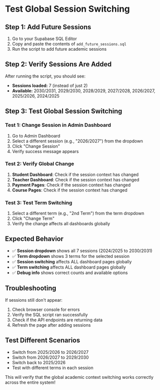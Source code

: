 # Test Global Session Switching

## Step 1: Add Future Sessions
1. Go to your Supabase SQL Editor
2. Copy and paste the contents of `add_future_sessions.sql`
3. Run the script to add future academic sessions

## Step 2: Verify Sessions Are Added
After running the script, you should see:
- **Sessions loaded:** 7 (instead of just 2)
- **Available:** 2030/2031, 2029/2030, 2028/2029, 2027/2028, 2026/2027, 2025/2026, 2024/2025

## Step 3: Test Global Session Switching

### Test 1: Change Session in Admin Dashboard
1. Go to Admin Dashboard
2. Select a different session (e.g., "2026/2027") from the dropdown
3. Click "Change Session"
4. Verify success message appears

### Test 2: Verify Global Change
1. **Student Dashboard**: Check if the session context has changed
2. **Teacher Dashboard**: Check if the session context has changed  
3. **Payment Pages**: Check if the session context has changed
4. **Course Pages**: Check if the session context has changed

### Test 3: Test Term Switching
1. Select a different term (e.g., "2nd Term") from the term dropdown
2. Click "Change Term"
3. Verify the change affects all dashboards globally

## Expected Behavior
- ✅ **Session dropdown** shows all 7 sessions (2024/2025 to 2030/2031)
- ✅ **Term dropdown** shows 3 terms for the selected session
- ✅ **Session switching** affects ALL dashboard pages globally
- ✅ **Term switching** affects ALL dashboard pages globally
- ✅ **Debug info** shows correct counts and available options

## Troubleshooting
If sessions still don't appear:
1. Check browser console for errors
2. Verify the SQL script ran successfully
3. Check if the API endpoints are returning data
4. Refresh the page after adding sessions

## Test Different Scenarios
- Switch from 2025/2026 to 2026/2027
- Switch from 2026/2027 to 2029/2030
- Switch back to 2025/2026
- Test with different terms in each session

This will verify that the global academic context switching works correctly across the entire system!



